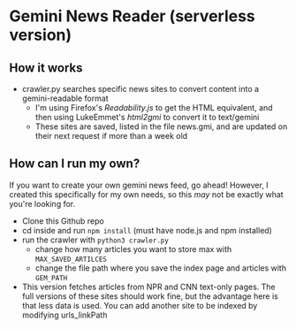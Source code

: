 # Gemini News Reader (serverless version)

## How it works
* crawler.py searches specific news sites to convert content into a gemini-readable format
    * I'm using Firefox's *Readability.js* to get the HTML equivalent, and then using LukeEmmet's *html2gmi* to convert it to text/gemini
    * These sites are saved, listed in the file news.gmi, and are updated on their next request if more than a week old

## How can I run my own?
If you want to create your own gemini news feed, go ahead! However, I created this specifically for my own needs, so this *may* not be exactly what you're looking for.

* Clone this Github repo
* cd inside and run `npm install` (must have node.js and npm installed)
* run the crawler with `python3 crawler.py`
    * change how many articles you want to store max with `MAX_SAVED_ARTILCES`
    * change the file path where you save the index page and articles with `GEM_PATH`
* This version fetches articles from NPR and CNN text-only pages. The full versions of these sites
  should work fine, but the advantage here is that less data is used. You can add another site to be
  indexed by modifying urls_linkPath
